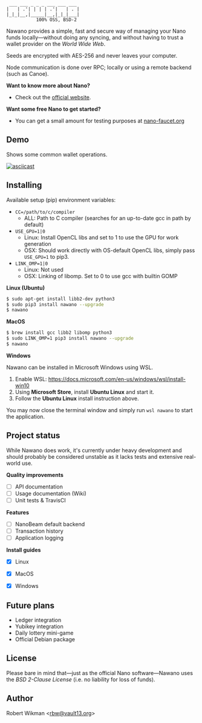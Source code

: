  ```                  
  ___ ___ _ _ _ ___ ___ ___ 
 |   | .'| | | | .'|   | . |
 |_|_|__,|_____|__,|_|_|___|
            100% OSS, BSD-2
```

Nawano provides a simple, fast and secure way of managing your Nano funds locally—without doing any syncing, and without having to trust a wallet provider on the *World Wide Web*.

Seeds are encrypted with AES-256 and never leaves your computer.

Node communication is done over RPC; locally or using a remote backend (such as Canoe).

**Want to know more about Nano?** 

- Check out the [official website](https://nano.org/en/about).

**Want some free Nano to get started?**
 
- You can get a small amount for testing purposes at [nano-faucet.org](https://nano-faucet.org)


Demo
----

Shows some common wallet operations.

[![asciicast](https://asciinema.org/a/HevbcFFyi2OT7KJ6kpLyVbqJo.png)](https://asciinema.org/a/HevbcFFyi2OT7KJ6kpLyVbqJo)


Installing
----------

Available setup (pip) environment variables:
- `CC=/path/to/c/compiler`
  * ALL: Path to C compiler (searches for an up-to-date gcc in path by default)
- `USE_GPU=1|0`
  * Linux: Install OpenCL libs and set to 1 to use the GPU for work generation
  * OSX: Should work directly with OS-default OpenCL libs, simply pass `USE_GPU=1` to pip3.
- `LINK_OMP=1|0`
  * Linux: Not used
  * OSX: Linking of libomp. Set to 0 to use gcc with builtin GOMP

**Linux (Ubuntu)**

```bash
$ sudo apt-get install libb2-dev python3
$ sudo pip3 install nawano --upgrade
$ nawano
```

**MacOS**

```bash
$ brew install gcc libb2 libomp python3
$ sudo LINK_OMP=1 pip3 install nawano --upgrade
$ nawano
```

**Windows**

Nawano can be installed in Microsoft Windows using WSL.

1. Enable WSL: https://docs.microsoft.com/en-us/windows/wsl/install-win10 
2. Using **Microsoft Store**, install **Ubuntu Linux** and start it.
3. Follow the **Ubuntu Linux** install instruction above.

You may now close the terminal window and simply run ```wsl nawano``` to start the application.


Project status
--------------

While Nawano does work, it's currently under heavy development and should probably be considered unstable as it lacks tests and extensive real-world use.


**Quality improvements**
- [ ] API documentation
- [ ] Usage documentation (Wiki)
- [ ] Unit tests & TravisCI

**Features**
- [ ] NanoBeam default backend
- [ ] Transaction history
- [ ] Application logging

**Install guides**
- [X] Linux
- [X] MacOS
- [X] Windows


Future plans
------
- Ledger integration
- Yubikey integration
- Daily lottery mini-game
- Official Debian package


License
-------
Please bare in mind that—just as the official Nano software—Nawano uses the *BSD 2-Clause License* (i.e. no liability for loss of funds).


Author
------
Robert Wikman \<rbw@vault13.org\>
